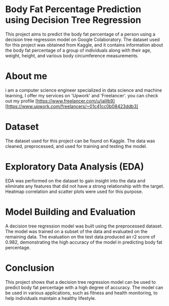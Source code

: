 # Body Fat Percentage Prediction using Decision Tree Regression
This project aims to predict the body fat percentage of a person using a decision tree regression model on Google Colaboratory. The dataset used for this project was obtained from Kaggle, and it contains information about the body fat percentage of a group of individuals along with their age, weight, height, and various body circumference measurements.

# About me
i am a computer science engineer specialized in data science and machine learning, I offer my services on 'Upwork' and 'Freelancer'. you can check out my profile [https://www.freelancer.com/u/jalilb9] [https://www.upwork.com/freelancers/~01c41cc0b08423ddb3]

# Dataset
The dataset used for this project can be found on Kaggle. The data was cleaned, preprocessed, and used for training and testing the model.

# Exploratory Data Analysis (EDA)
EDA was performed on the dataset to gain insight into the data and eliminate any features that did not have a strong relationship with the target. Heatmap correlation and scatter plots were used for this purpose.

# Model Building and Evaluation
A decision tree regression model was built using the preprocessed dataset. The model was trained on a subset of the data and evaluated on the remaining data. The evaluation on the test data produced an r2 score of 0.982, demonstrating the high accuracy of the model in predicting body fat percentage.

# Conclusion
This project shows that a decision tree regression model can be used to predict body fat percentage with a high degree of accuracy. The model can be used in various applications, such as fitness and health monitoring, to help individuals maintain a healthy lifestyle.




